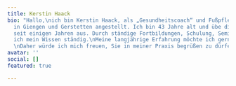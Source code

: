 ```yaml
---
title: Kerstin Haack
bio: "Hallo,\nich bin Kerstin Haack, als „Gesundheitscoach“ und Fußpflegerin im Gesundheitshaus
  in Giengen und Gerstetten angestellt. Ich bin 43 Jahre alt und übe diesen Beruf
  seit einigen Jahren aus. Durch ständige Fortbildungen, Schulung, Seminare erweitere
  ich mein Wissen ständig.\nMeine langjährige Erfahrung möchte ich gerne weitergeben.
  \nDaher würde ich mich freuen, Sie in meiner Praxis begrüßen zu dürfen….\n\n"
avatar: ''
social: []
featured: true

---
```

